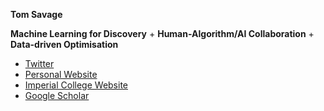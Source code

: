 **Tom Savage** 

**Machine Learning for Discovery** + 
**Human-Algorithm/AI Collaboration** + 
**Data-driven Optimisation**

- [Twitter](https://twitter.com/Savage_Tom)
- [Personal Website](https://sav.phd)
- [Imperial College Website](https://www.imperial.ac.uk/people/t.savage)
- [Google Scholar](https://scholar.google.com/citations?user=1niiK1AAAAAJ&hl=en)

